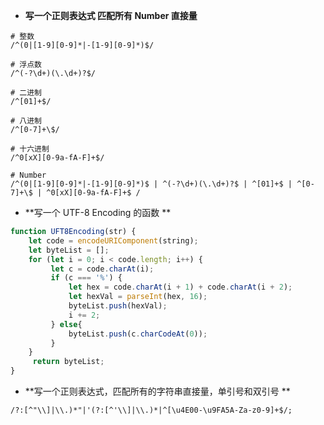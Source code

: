 * **写一个正则表达式 匹配所有 Number 直接量**

```
# 整数
/^(0|[1-9][0-9]*|-[1-9][0-9]*)$/

# 浮点数
/^(-?\d+)(\.\d+)?$/

# 二进制
/^[01]+$/

# 八进制
/^[0-7]+\$/
  
# 十六进制
/^0[xX][0-9a-fA-F]+$/

# Number
/^(0|[1-9][0-9]*|-[1-9][0-9]*)$ | ^(-?\d+)(\.\d+)?$ | ^[01]+$ | ^[0-7]+\$ | ^0[xX][0-9a-fA-F]+$ /
```



* **写一个 UTF-8 Encoding 的函数 **

```javascript
function UFT8Encoding(str) {
    let code = encodeURIComponent(string);
    let byteList = [];
    for (let i = 0; i < code.length; i++) {
         let c = code.charAt(i);
         if (c === '%') {
             let hex = code.charAt(i + 1) + code.charAt(i + 2);
             let hexVal = parseInt(hex, 16);
             byteList.push(hexVal);
             i += 2;
         } else{
             byteList.push(c.charCodeAt(0));
         } 
    }
     return byteList;
}
```



* **写一个正则表达式，匹配所有的字符串直接量，单引号和双引号 **

```
/?:[^"\\]|\\.)*"|'(?:[^'\\]|\\.)*|^[\u4E00-\u9FA5A-Za-z0-9]+$/;
```

